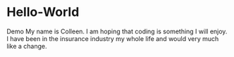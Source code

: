 # Hello-World
Demo
My name is Colleen.  I am hoping that coding is something I will enjoy.  I have been in the insurance industry my whole life and would very much like a change.
